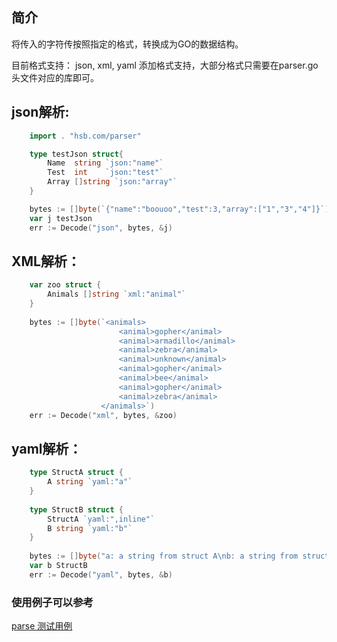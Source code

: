 ## 简介
将传入的字符传按照指定的格式，转换成为GO的数据结构。

目前格式支持： json, xml, yaml
添加格式支持，大部分格式只需要在parser.go头文件对应的库即可。


## json解析:
``` go
    import . "hsb.com/parser"

    type testJson struct{
        Name  string `json:"name"`
        Test  int    `json:"test"`
        Array []string `json:"array"`
    }

    bytes := []byte(`{"name":"boouoo","test":3,"array":["1","3","4"]}`)
    var j testJson
    err := Decode("json", bytes, &j)
```

## XML解析：
``` go
    var zoo struct {
        Animals []string `xml:"animal"`
    }
    
    bytes := []byte(`<animals>
                        <animal>gopher</animal>
                        <animal>armadillo</animal>
                        <animal>zebra</animal>
                        <animal>unknown</animal>
                        <animal>gopher</animal>
                        <animal>bee</animal>
                        <animal>gopher</animal>
                        <animal>zebra</animal>
                    </animals>`)
    err := Decode("xml", bytes, &zoo)
```

## yaml解析：
``` go
    type StructA struct {
        A string `yaml:"a"`
    }
    
    type StructB struct {
        StructA `yaml:",inline"`
        B string `yaml:"b"`
    }
    
    bytes := []byte("a: a string from struct A\nb: a string from struct B")
    var b StructB
    err := Decode("yaml", bytes, &b)
```


### 使用例子可以参考
[parse 测试用例](parse_test.go)


